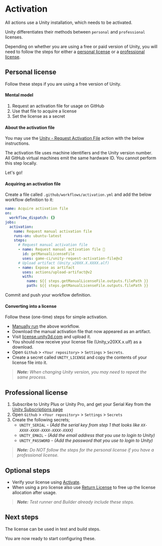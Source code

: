 # Activation

All actions use a Unity installation, which needs to be activated.

Unity differentiates their methods between `personal` and `professional` licenses.

Depending on whether you are using a free or paid version of Unity, you will need to follow the steps for either a [personal license](#personal-license) or a [professional license](#professional-license). 

## Personal license

Follow these steps if you are using a free version of Unity.

#### Mental model

1. Request an activation file for usage on GitHub
2. Use that file to acquire a license
3. Set the license as a secret

#### About the activation file

You may use the
[Unity - Request Activation File](https://github.com/marketplace/actions/unity-request-activation-file)
action with the below instructions.

The activation file uses machine identifiers and the Unity version number.
All GitHub virtual machines emit the same hardware ID.
You cannot perform this step locally.

Let's go!

#### Acquiring an activation file

Create a file called `.github/workflows/activation.yml` and add the below workflow definition to it:

```yaml
name: Acquire activation file
on:
  workflow_dispatch: {}
jobs:
  activation:
    name: Request manual activation file
    runs-on: ubuntu-latest
    steps:
      # Request manual activation file
      - name: Request manual activation file 🔑
        id: getManualLicenseFile
        uses: game-ci/unity-request-activation-file@v2
      # Upload artifact (Unity_v20XX.X.XXXX.alf)
      - name: Expose as artifact
        uses: actions/upload-artifact@v2
        with:
          name: ${{ steps.getManualLicenseFile.outputs.filePath }}
          path: ${{ steps.getManualLicenseFile.outputs.filePath }}
```

Commit and push your workflow definition.

#### Converting into a license

Follow these (one-time) steps for simple activation.

- [Manually run](https://docs.github.com/en/actions/managing-workflow-runs/manually-running-a-workflow) the above workflow. 
- Download the manual activation file that now appeared as an artifact.
- Visit [license.unity3d.com](https://license.unity3d.com/manual) and upload it.
- You should now receive your license file (Unity_v20XX.x.ulf) as a download.
- Open `Github` > `<Your repository>` > `Settings` > `Secrets`.
- Create a secret called `UNITY_LICENSE` and copy the contents of your license file into it.

> _**Note:** When changing Unity version, you may need to repeat the same process._

## Professional license

1. Subscribe to Unity Plus or Unity Pro, and get your Serial Key from the [Unity Subscriptions page](https://id.unity.com/en/subscriptions)
2. Open `Github` > `<Your repository>` > `Settings` > `Secrets`
3. Create the following secrets;
   - `UNITY_SERIAL` - _(Add the serial key from step 1 that looks like `XX-XXXX-XXXX-XXXX-XXXX-XXXX`)_
   - `UNITY_EMAIL` - _(Add the email address that you use to login to Unity)_
   - `UNITY_PASSWORD` - _(Add the password that you use to login to Unity)_

> _**Note:** Do NOT follow the steps for the personal license if you have a professional license._

## Optional steps

- Verify your license using
  [Activate](https://github.com/marketplace/actions/unity-activate).
- When using a pro license also use
  [Return License](https://github.com/marketplace/actions/unity-return-license)
  to free up the license allocation after usage.

> _**Note:** Test runner and Builder already include these steps._

## Next steps

The license can be used in test and build steps.

You are now ready to start configuring these.
